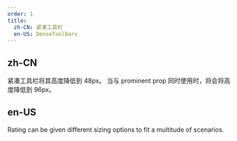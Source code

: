 ```yaml
---
order: 1
title:
  zh-CN: 紧凑工具栏
  en-US: DenseToolbars
---
```


## zh-CN

紧凑工具栏将其高度降低到 48px。 当与 prominent prop 同时使用时，将会将高度降低到 96px。

## en-US

Rating can be given different sizing options to fit a multitude of scenarios.
